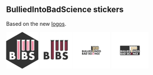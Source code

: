 ## BulliedIntoBadScience stickers

Based on the new [logos](https://github.com/BulliedIntoBadScience/logos).

<a href="BIBS hexagonal dark"><img src="bibs_dark.png" height="100"></a>
<a href="BIBS hexagonal light"><img src="bibs_light.png" height="100"></a>
<a href="Full logo light"><img src="logo_light.png" height="100"></a>
<a href="Full logo dark"><img src="logo_dark.png" height="100"></a>
